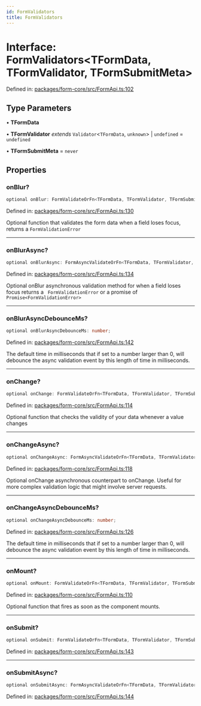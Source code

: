 ```yaml
---
id: FormValidators
title: FormValidators
---
```


# Interface: FormValidators\<TFormData, TFormValidator, TFormSubmitMeta\>

Defined in: [packages/form-core/src/FormApi.ts:102](https://github.com/TanStack/form/blob/main/packages/form-core/src/FormApi.ts#L102)

## Type Parameters

• **TFormData**

• **TFormValidator** *extends* `Validator`\<`TFormData`, `unknown`\> \| `undefined` = `undefined`

• **TFormSubmitMeta** = `never`

## Properties

### onBlur?

```ts
optional onBlur: FormValidateOrFn<TFormData, TFormValidator, TFormSubmitMeta>;
```

Defined in: [packages/form-core/src/FormApi.ts:130](https://github.com/TanStack/form/blob/main/packages/form-core/src/FormApi.ts#L130)

Optional function that validates the form data when a field loses focus, returns a `FormValidationError`

***

### onBlurAsync?

```ts
optional onBlurAsync: FormAsyncValidateOrFn<TFormData, TFormValidator, TFormSubmitMeta>;
```

Defined in: [packages/form-core/src/FormApi.ts:134](https://github.com/TanStack/form/blob/main/packages/form-core/src/FormApi.ts#L134)

Optional onBlur asynchronous validation method for when a field loses focus returns a ` FormValidationError` or a promise of `Promise<FormValidationError>`

***

### onBlurAsyncDebounceMs?

```ts
optional onBlurAsyncDebounceMs: number;
```

Defined in: [packages/form-core/src/FormApi.ts:142](https://github.com/TanStack/form/blob/main/packages/form-core/src/FormApi.ts#L142)

The default time in milliseconds that if set to a number larger than 0, will debounce the async validation event by this length of time in milliseconds.

***

### onChange?

```ts
optional onChange: FormValidateOrFn<TFormData, TFormValidator, TFormSubmitMeta>;
```

Defined in: [packages/form-core/src/FormApi.ts:114](https://github.com/TanStack/form/blob/main/packages/form-core/src/FormApi.ts#L114)

Optional function that checks the validity of your data whenever a value changes

***

### onChangeAsync?

```ts
optional onChangeAsync: FormAsyncValidateOrFn<TFormData, TFormValidator, TFormSubmitMeta>;
```

Defined in: [packages/form-core/src/FormApi.ts:118](https://github.com/TanStack/form/blob/main/packages/form-core/src/FormApi.ts#L118)

Optional onChange asynchronous counterpart to onChange. Useful for more complex validation logic that might involve server requests.

***

### onChangeAsyncDebounceMs?

```ts
optional onChangeAsyncDebounceMs: number;
```

Defined in: [packages/form-core/src/FormApi.ts:126](https://github.com/TanStack/form/blob/main/packages/form-core/src/FormApi.ts#L126)

The default time in milliseconds that if set to a number larger than 0, will debounce the async validation event by this length of time in milliseconds.

***

### onMount?

```ts
optional onMount: FormValidateOrFn<TFormData, TFormValidator, TFormSubmitMeta>;
```

Defined in: [packages/form-core/src/FormApi.ts:110](https://github.com/TanStack/form/blob/main/packages/form-core/src/FormApi.ts#L110)

Optional function that fires as soon as the component mounts.

***

### onSubmit?

```ts
optional onSubmit: FormValidateOrFn<TFormData, TFormValidator, TFormSubmitMeta>;
```

Defined in: [packages/form-core/src/FormApi.ts:143](https://github.com/TanStack/form/blob/main/packages/form-core/src/FormApi.ts#L143)

***

### onSubmitAsync?

```ts
optional onSubmitAsync: FormAsyncValidateOrFn<TFormData, TFormValidator, TFormSubmitMeta>;
```

Defined in: [packages/form-core/src/FormApi.ts:144](https://github.com/TanStack/form/blob/main/packages/form-core/src/FormApi.ts#L144)
